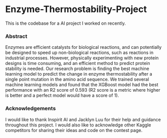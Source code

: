 # Enzyme-Thermostability-Project

This is the codebase for a AI project I worked on recently.

### Abstract
Enzymes are efficient catalysts for biological reactions, and can potentially be designed to speed up non-biological reactions, such as reactions in industrial processes. However, physically experimenting with new protein designs is time consuming, and an efficient method to predict protein stability is needed. Our research problem is finding the best machine learning model to predict the change in enzyme thermostability after a single point mutation in the amino acid sequence. We trained several machine learning models and found that the XGBoost model had the best performance with an R2 score of 0.593 (R2 score is a metric where higher is better and a perfect model would have a score of 1). 

### Acknowledgements
I would like to thank Inspirit AI and Jacklyn Luu for their help and guidance throughout this project. I would also like to acknowledge other Kaggle competitors for sharing their ideas and code on the contest page.
